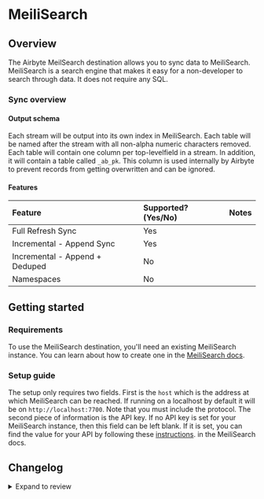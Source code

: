 # MeiliSearch

## Overview

The Airbyte MeilSearch destination allows you to sync data to MeiliSearch. MeiliSearch is a search
engine that makes it easy for a non-developer to search through data. It does not require any SQL.

### Sync overview

#### Output schema

Each stream will be output into its own index in MeiliSearch. Each table will be named after the
stream with all non-alpha numeric characters removed. Each table will contain one column per
top-levelfield in a stream. In addition, it will contain a table called `_ab_pk`. This column is
used internally by Airbyte to prevent records from getting overwritten and can be ignored.

#### Features

| Feature                        | Supported?\(Yes/No\) | Notes |
| :----------------------------- | :------------------- | :---- |
| Full Refresh Sync              | Yes                  |       |
| Incremental - Append Sync      | Yes                  |       |
| Incremental - Append + Deduped | No                   |       |
| Namespaces                     | No                   |       |

## Getting started

### Requirements

To use the MeiliSearch destination, you'll need an existing MeiliSearch instance. You can learn
about how to create one in the
[MeiliSearch docs](https://www.meilisearch.com/docs/learn/getting_started/installation).

### Setup guide

The setup only requires two fields. First is the `host` which is the address at which MeiliSearch
can be reached. If running on a localhost by default it will be on `http://localhost:7700`. Note
that you must include the protocol. The second piece of information is the API key. If no API key is
set for your MeiliSearch instance, then this field can be left blank. If it is set, you can find the
value for your API by following these
[instructions](https://docs.meilisearch.com/reference/features/authentication.html#master-key). in
the MeiliSearch docs.

## Changelog

<details>
  <summary>Expand to review</summary>

| Version | Date       | Pull Request                                              | Subject                                                |
| :------ | :--------- | :-------------------------------------------------------- | :----------------------------------------------------- |
| 1.0.4 | 2024-08-12 | [43836](https://github.com/airbytehq/airbyte/pull/43836) | Update dependencies |
| 1.0.3   | 2024-07-08 | [#TODO](https://github.com/airbytehq/airbyte/pull/TODO) | Switching to Poetry and base image                                   |
| 1.0.2   | 2024-03-05 | [#35838](https://github.com/airbytehq/airbyte/pull/35838) | Un-archive connector                                   |
| 1.0.1   | 2023-12-19 | [27692](https://github.com/airbytehq/airbyte/pull/27692)  | Fix incomplete data indexing                           |
| 1.0.0   | 2022-10-26 | [18036](https://github.com/airbytehq/airbyte/pull/18036)  | Migrate MeiliSearch to Python CDK                      |
| 0.2.13  | 2022-06-17 | [13864](https://github.com/airbytehq/airbyte/pull/13864)  | Updated stacktrace format for any trace message errors |
| 0.2.12  | 2022-02-14 | [10256](https://github.com/airbytehq/airbyte/pull/10256)  | Add `-XX:+ExitOnOutOfMemoryError` JVM option           |
| 0.2.11  | 2021-12-28 | [9156](https://github.com/airbytehq/airbyte/pull/9156)    | Update connector fields title/description              |

</details>
